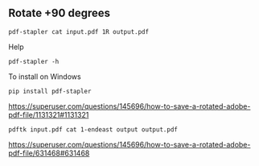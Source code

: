 ## Rotate +90 degrees

`pdf-stapler cat input.pdf 1R output.pdf`

Help

`pdf-stapler -h`

To install on Windows

`pip install pdf-stapler`

https://superuser.com/questions/145696/how-to-save-a-rotated-adobe-pdf-file/1131321#1131321

`pdftk input.pdf cat 1-endeast output output.pdf`

https://superuser.com/questions/145696/how-to-save-a-rotated-adobe-pdf-file/631468#631468